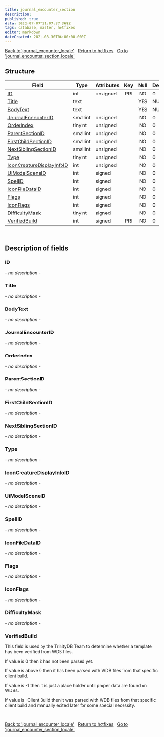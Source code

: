 ```yaml
---
title: journal_encounter_section
description: 
published: true
date: 2022-07-07T11:07:37.368Z
tags: database, master, hotfixes
editor: markdown
dateCreated: 2021-08-30T06:00:00.000Z
---
```


<a href="https://trinitycore.info/en/database/master/hotfixes/journal_encounter_locale" class="mt-5 v-btn v-btn--depressed v-btn--flat v-btn--outlined theme--light v-size--default darkblue--text text--lighten-3"><span class="v-btn__content"><i aria-hidden="true" class="v-icon notranslate v-icon--left mdi mdi-arrow-left theme--light"></i><span>Back to 'journal_encounter_locale'</span></span></a>&nbsp;&nbsp;&nbsp;<a href="https://trinitycore.info/en/database/master/hotfixes/home" class="mt-5 v-btn v-btn--depressed v-btn--flat v-btn--outlined theme--light v-size--default darkblue--text text--lighten-3"><span class="v-btn__content"><i aria-hidden="true" class="v-icon notranslate v-icon--left mdi mdi-home-outline theme--light"></i><span>Return to hotfixes</span></span></a>&nbsp;&nbsp;&nbsp;<a href="https://trinitycore.info/en/database/master/hotfixes/journal_encounter_section_locale" class="mt-5 v-btn v-btn--depressed v-btn--flat v-btn--outlined theme--light v-size--default darkblue--text text--lighten-3"><span class="v-btn__content"><span>Go to 'journal_encounter_section_locale'</span><i aria-hidden="true" class="v-icon notranslate v-icon--right mdi mdi-arrow-right theme--light"></i></span></a>

## Structure

| Field | Type | Attributes | Key | Null | Default | Extra | Comment |
| --- | --- | --- | :---: | :---: | --- | --- | --- |
| [ID](#id) | int | unsigned | PRI | NO | 0 |  |  |
| [Title](#title) | text |  |  | YES | NULL |  |  |
| [BodyText](#bodytext) | text |  |  | YES | NULL |  |  |
| [JournalEncounterID](#journalencounterid) | smallint | unsigned |  | NO | 0 |  |  |
| [OrderIndex](#orderindex) | tinyint | unsigned |  | NO | 0 |  |  |
| [ParentSectionID](#parentsectionid) | smallint | unsigned |  | NO | 0 |  |  |
| [FirstChildSectionID](#firstchildsectionid) | smallint | unsigned |  | NO | 0 |  |  |
| [NextSiblingSectionID](#nextsiblingsectionid) | smallint | unsigned |  | NO | 0 |  |  |
| [Type](#type) | tinyint | unsigned |  | NO | 0 |  |  |
| [IconCreatureDisplayInfoID](#iconcreaturedisplayinfoid) | int | unsigned |  | NO | 0 |  |  |
| [UiModelSceneID](#uimodelsceneid) | int | signed |  | NO | 0 |  |  |
| [SpellID](#spellid) | int | signed |  | NO | 0 |  |  |
| [IconFileDataID](#iconfiledataid) | int | signed |  | NO | 0 |  |  |
| [Flags](#flags) | int | signed |  | NO | 0 |  |  |
| [IconFlags](#iconflags) | int | signed |  | NO | 0 |  |  |
| [DifficultyMask](#difficultymask) | tinyint | signed |  | NO | 0 |  |  |
| [VerifiedBuild](#verifiedbuild) | int | signed | PRI | NO | 0 |  |  |
&nbsp;
## Description of fields

### ID
*- no description -*
&nbsp;

### Title
*- no description -*
&nbsp;

### BodyText
*- no description -*
&nbsp;

### JournalEncounterID
*- no description -*
&nbsp;

### OrderIndex
*- no description -*
&nbsp;

### ParentSectionID
*- no description -*
&nbsp;

### FirstChildSectionID
*- no description -*
&nbsp;

### NextSiblingSectionID
*- no description -*
&nbsp;

### Type
*- no description -*
&nbsp;

### IconCreatureDisplayInfoID
*- no description -*
&nbsp;

### UiModelSceneID
*- no description -*
&nbsp;

### SpellID
*- no description -*
&nbsp;

### IconFileDataID
*- no description -*
&nbsp;

### Flags
*- no description -*
&nbsp;

### IconFlags
*- no description -*
&nbsp;

### DifficultyMask
*- no description -*
&nbsp;

### VerifiedBuild
This field is used by the TrinityDB Team to determine whether a template has been verified from WDB files.

If value is 0 then it has not been parsed yet.

If value is above 0 then it has been parsed with WDB files from that specific client build.

If value is -1 then it is just a place holder until proper data are found on WDBs.

If value is -Client Build then it was parsed with WDB files from that specific client build and manually edited later for some special necessity.

&nbsp;

<a href="https://trinitycore.info/en/database/master/hotfixes/journal_encounter_locale" class="mt-5 v-btn v-btn--depressed v-btn--flat v-btn--outlined theme--light v-size--default darkblue--text text--lighten-3"><span class="v-btn__content"><i aria-hidden="true" class="v-icon notranslate v-icon--left mdi mdi-arrow-left theme--light"></i><span>Back to 'journal_encounter_locale'</span></span></a>&nbsp;&nbsp;&nbsp;<a href="https://trinitycore.info/en/database/master/hotfixes/home" class="mt-5 v-btn v-btn--depressed v-btn--flat v-btn--outlined theme--light v-size--default darkblue--text text--lighten-3"><span class="v-btn__content"><i aria-hidden="true" class="v-icon notranslate v-icon--left mdi mdi-home-outline theme--light"></i><span>Return to hotfixes</span></span></a>&nbsp;&nbsp;&nbsp;<a href="https://trinitycore.info/en/database/master/hotfixes/journal_encounter_section_locale" class="mt-5 v-btn v-btn--depressed v-btn--flat v-btn--outlined theme--light v-size--default darkblue--text text--lighten-3"><span class="v-btn__content"><span>Go to 'journal_encounter_section_locale'</span><i aria-hidden="true" class="v-icon notranslate v-icon--right mdi mdi-arrow-right theme--light"></i></span></a>
